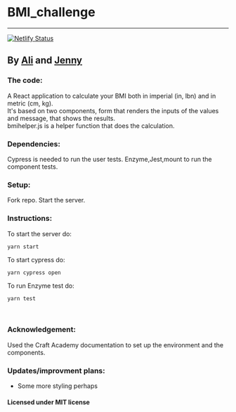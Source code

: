 # BMI_challenge

---

[![Netlify Status](https://api.netlify.com/api/v1/badges/0f3564be-2094-474a-a721-f93e9656575c/deploy-status)](https://app.netlify.com/sites/adoring-saha-ae9773/deploys)

## By [Ali](https://github.com/kermit-klein) and [Jenny](https://github.com/jysmys)

### The code:

A React application to calculate your BMI both in imperial (in, lbn) and in metric (cm, kg).<br>
It's based on two components, form that renders the inputs of the values and message, that shows the results. <br> bmihelper.js is a helper function that does the calculation.

### Dependencies:

Cypress is needed to run the user tests.
Enzyme,Jest,mount to run the component tests.

### Setup:<br>

Fork repo.
Start the server.

### Instructions:<br>

To start the server do:

```
yarn start
```

To start cypress do:

```
yarn cypress open
```

To run Enzyme test do:

```
yarn test
```

<br>

### Acknowledgement:<br>

Used the Craft Academy documentation to set up the environment and the components.

### Updates/improvment plans:

- Some more styling perhaps

#### Licensed under MIT license

